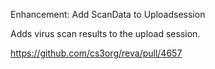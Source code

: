 Enhancement: Add ScanData to Uploadsession

Adds virus scan results to the upload session.

https://github.com/cs3org/reva/pull/4657

